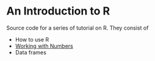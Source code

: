 An Introduction to R
==========

Source code for a series of tutorial on R. They consist of

- How to use R
- [Working with Numbers](http://philipp.shinyapps.io/R-Introduction/Numbers.Rmd)
- Data frames
